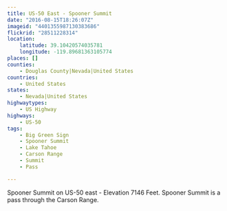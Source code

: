```yaml
---
title: US-50 East - Spooner Summit
date: "2016-08-15T18:26:07Z"
imageid: "4401355987130383686"
flickrid: "28511228314"
location:
    latitude: 39.10420574035781
    longitude: -119.89681363105774
places: []
counties:
    - Douglas County|Nevada|United States
countries:
    - United States
states:
    - Nevada|United States
highwaytypes:
    - US Highway
highways:
    - US-50
tags:
    - Big Green Sign
    - Spooner Summit
    - Lake Tahoe
    - Carson Range
    - Summit
    - Pass

---
```

Spooner Summit on US-50 east - Elevation 7146 Feet.  Spooner Summit is a pass through the Carson Range.